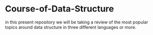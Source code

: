 # Course-of-Data-Structure
in this present repository we will be taking a review of the most popular topics around data structure in three different languages or more. 
